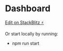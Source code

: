 # Dashboard

[Edit on StackBlitz ⚡️](https://stackblitz.com/edit/react-ugrkdc)

Or start locally by running:

- npm run start
